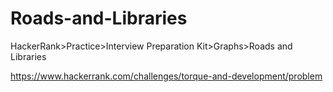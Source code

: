 # Roads-and-Libraries

HackerRank>Practice>Interview Preparation Kit>Graphs>Roads and Libraries

https://www.hackerrank.com/challenges/torque-and-development/problem
